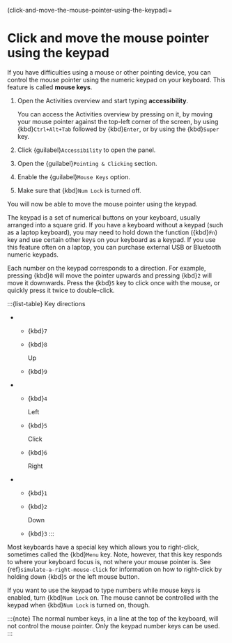 (click-and-move-the-mouse-pointer-using-the-keypad)=
# Click and move the mouse pointer using the keypad

If you have difficulties using a mouse or other pointing device, you can control the mouse pointer using the numeric keypad on your keyboard. This feature is called **mouse keys**.

1. Open the Activities overview and start typing **accessibility**.

    You can access the Activities overview by pressing on it, by moving your mouse pointer against the top-left corner of the screen, by using {kbd}`Ctrl+Alt+Tab` followed by {kbd}`Enter`, or by using the {kbd}`Super` key.

3. Click {guilabel}`Accessibility` to open the panel.
4. Open the {guilabel}`Pointing & Clicking` section.
5. Enable the {guilabel}`Mouse Keys` option.
6. Make sure that {kbd}`Num Lock` is turned off.

You will now be able to move the mouse pointer using the keypad.

The keypad is a set of numerical buttons on your keyboard, usually arranged into a square grid. If you have a keyboard without a keypad (such as a laptop keyboard), you may need to hold down the function ({kbd}`Fn`) key and use certain other keys on your keyboard as a keypad. If you use this feature often on a laptop, you can purchase external USB or Bluetooth numeric keypads.

Each number on the keypad corresponds to a direction. For example, pressing {kbd}`8` will move the pointer upwards and pressing {kbd}`2` will move it downwards. Press the {kbd}`5` key to click once with the mouse, or quickly press it twice to double-click.

<!--
The list table doesn't really represent well what it renders as. A standard Markdown table would be more visually readable:

| 7 | 8 | 9 |
| 4 | 5 | 6 |
| 1 | 2 | 3 |

However, this style of table requires a header, which we don't want here. The list table is a workaround.
-->

:::{list-table} Key directions
* - {kbd}`7`
  - {kbd}`8`

    Up
  - {kbd}`9`
* - {kbd}`4`

    Left
  - {kbd}`5`

    Click
  - {kbd}`6`

    Right
* - {kbd}`1`
  - {kbd}`2`

    Down
  - {kbd}`3`
:::

Most keyboards have a special key which allows you to right-click, sometimes called the {kbd}`Menu` key. Note, however, that this key responds to where your keyboard focus is, not where your mouse pointer is. See {ref}`simulate-a-right-mouse-click` for information on how to right-click by holding down {kbd}`5` or the left mouse button.

If you want to use the keypad to type numbers while mouse keys is enabled, turn {kbd}`Num Lock` on. The mouse cannot be controlled with the keypad when {kbd}`Num Lock` is turned on, though.

:::{note}
The normal number keys, in a line at the top of the keyboard, will not control the mouse pointer. Only the keypad number keys can be used.
:::

